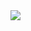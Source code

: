 <a href="https://portal.azure.com/#create/Microsoft.Template/uri/https%3A%2F%2Fraw.githubusercontent.com%2Fgxy001%2FpiggysPOC%2Fmaster%2FTestOneButtonToDeployLab%2Fazuredeploy.json" target="_blank">
    <img src="http://azuredeploy.net/deploybutton.png"/>
</a>